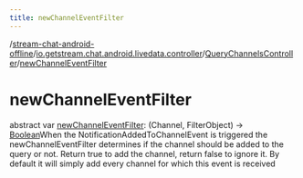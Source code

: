 ```yaml
---
title: newChannelEventFilter
---
```

/[stream-chat-android-offline](../../index.md)/[io.getstream.chat.android.livedata.controller](../index.md)/[QueryChannelsController](index.md)/[newChannelEventFilter](newChannelEventFilter.md)  
  
  
  
# newChannelEventFilter  
abstract var [newChannelEventFilter](newChannelEventFilter.md): (Channel, FilterObject) -&gt; [Boolean](https://kotlinlang.org/api/latest/jvm/stdlib/kotlin/-boolean/index.html)When the NotificationAddedToChannelEvent is triggered the newChannelEventFilter determines if the channel should be added to the query or not. Return true to add the channel, return false to ignore it. By default it will simply add every channel for which this event is received

